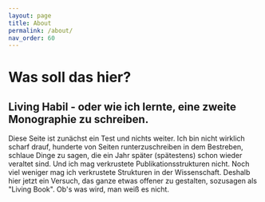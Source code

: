 ```yaml
---
layout: page
title: About
permalink: /about/
nav_order: 60
---
```


# Was soll das hier?

## Living Habil - oder wie ich lernte, eine zweite Monographie zu schreiben.

Diese Seite ist zunächst ein Test und nichts weiter. Ich bin nicht wirklich scharf drauf, hunderte von Seiten runterzuschreiben in dem Bestreben, schlaue Dinge zu sagen, die ein Jahr später (spätestens) schon wieder veraltet sind. Und ich mag verkrustete Publikationsstrukturen nicht. Noch viel weniger mag ich verkrustete Strukturen in der Wissenschaft. Deshalb hier jetzt ein Versuch, das ganze etwas offener zu gestalten, sozusagen als "Living Book". Ob's was wird, man weiß es nicht.